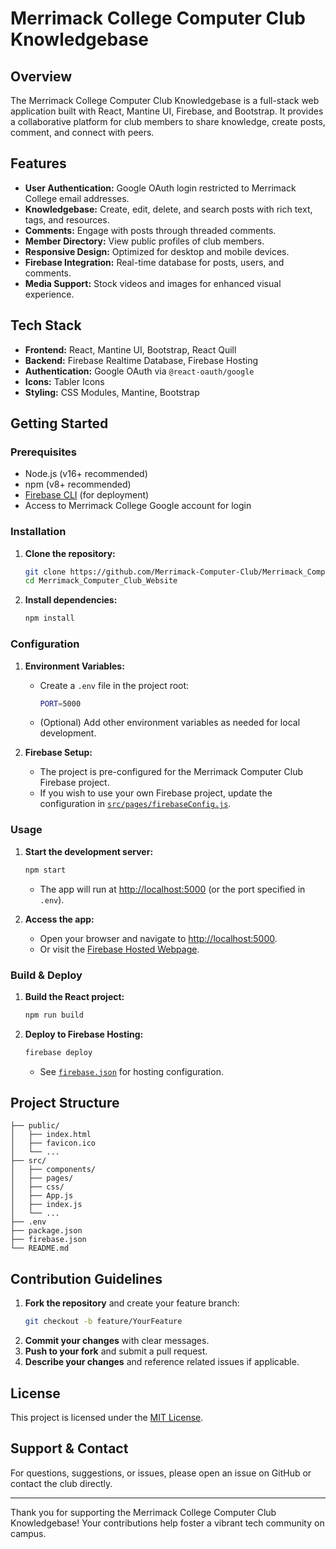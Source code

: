 # Merrimack College Computer Club Knowledgebase

## Overview

The Merrimack College Computer Club Knowledgebase is a full-stack web application built with React, Mantine UI, Firebase, and Bootstrap. It provides a collaborative platform for club members to share knowledge, create posts, comment, and connect with peers.

## Features

- **User Authentication:** Google OAuth login restricted to Merrimack College email addresses.
- **Knowledgebase:** Create, edit, delete, and search posts with rich text, tags, and resources.
- **Comments:** Engage with posts through threaded comments.
- **Member Directory:** View public profiles of club members.
- **Responsive Design:** Optimized for desktop and mobile devices.
- **Firebase Integration:** Real-time database for posts, users, and comments.
- **Media Support:** Stock videos and images for enhanced visual experience.

## Tech Stack

- **Frontend:** React, Mantine UI, Bootstrap, React Quill
- **Backend:** Firebase Realtime Database, Firebase Hosting
- **Authentication:** Google OAuth via `@react-oauth/google`
- **Icons:** Tabler Icons
- **Styling:** CSS Modules, Mantine, Bootstrap

## Getting Started

### Prerequisites

- Node.js (v16+ recommended)
- npm (v8+ recommended)
- [Firebase CLI](https://firebase.google.com/docs/cli) (for deployment)
- Access to Merrimack College Google account for login

### Installation

1. **Clone the repository:**
    ```bash
    git clone https://github.com/Merrimack-Computer-Club/Merrimack_Computer_Club_Website
    cd Merrimack_Computer_Club_Website
    ```

2. **Install dependencies:**
    ```bash
    npm install
    ```

### Configuration

1. **Environment Variables:**
    - Create a `.env` file in the project root:
      ```bash
      PORT=5000
      ```
    - (Optional) Add other environment variables as needed for local development.

2. **Firebase Setup:**
    - The project is pre-configured for the Merrimack Computer Club Firebase project.
    - If you wish to use your own Firebase project, update the configuration in [`src/pages/firebaseConfig.js`](src/pages/firebaseConfig.js).

### Usage

1. **Start the development server:**
    ```bash
    npm start
    ```
    - The app will run at [http://localhost:5000](http://localhost:5000) (or the port specified in `.env`).

2. **Access the app:**
    - Open your browser and navigate to [http://localhost:5000](http://localhost:5000).
    - Or visit the [Firebase Hosted Webpage](https://web-development-final-7dd3e.web.app/).

### Build & Deploy

1. **Build the React project:**
    ```bash
    npm run build
    ```

2. **Deploy to Firebase Hosting:**
    ```bash
    firebase deploy
    ```
    - See [`firebase.json`](firebase.json) for hosting configuration.

## Project Structure

```
├── public/
│   ├── index.html
│   ├── favicon.ico
│   └── ...
├── src/
│   ├── components/
│   ├── pages/
│   ├── css/
│   ├── App.js
│   ├── index.js
│   └── ...
├── .env
├── package.json
├── firebase.json
└── README.md
```

## Contribution Guidelines

1. **Fork the repository** and create your feature branch:
    ```bash
    git checkout -b feature/YourFeature
    ```
2. **Commit your changes** with clear messages.
3. **Push to your fork** and submit a pull request.
4. **Describe your changes** and reference related issues if applicable.

## License

This project is licensed under the [MIT License](LICENSE).

## Support & Contact

For questions, suggestions, or issues, please open an issue on GitHub or contact the club directly.

---

Thank you for supporting the Merrimack College Computer Club Knowledgebase! Your contributions help foster a vibrant tech community on campus.
